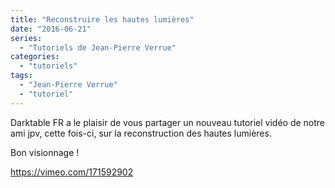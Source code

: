 ```yaml
---
title: "Reconstruire les hautes lumières"
date: "2016-06-21"
series:
  - "Tutoriels de Jean-Pierre Verrue"
categories: 
  - "tutoriels"
tags: 
  - "Jean-Pierre Verrue"
  - "tutoriel"
---
```


Darktable FR a le plaisir de vous partager un nouveau tutoriel vidéo de notre ami jpv, cette fois-ci, sur la reconstruction des hautes lumières.

Bon visionnage !

https://vimeo.com/171592902

